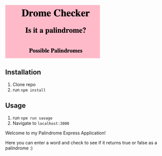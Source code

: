 ![21 Savage](palindrome.jpg)

## Installation

1. Clone repo
2. run `npm install`

## Usage

1. run `npm run savage`
2. Navigate to `localhost:3000`

Welcome to my Palindrome Express Application!

Here you can enter a word and check to see if it returns true or false as a palindrome :)
